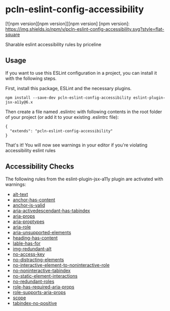 # pcln-eslint-config-accessibility

[![npm version][npm version]][npm version]
[npm version]: https://img.shields.io/npm/v/pcln-eslint-config-accessibility.svg?style=flat-square

Sharable eslint accessibility rules by priceline

## Usage
If you want to use this ESLint configuration in a project, you can install it with the following steps.

First, install this package, ESLint and the necessary plugins.
```
npm install --save-dev pcln-eslint-config-accessibility eslint-plugin-jsx-a11y@6.x
```

Then create a file named .eslintrc with following contents in the root folder of your project (or add it to your existing .eslintrc file):
```
{
  "extends": "pcln-eslint-config-accessibility"
}
```
That's it! You will now see warnings in your editor if you're violating accessibility eslint rules


## Accessibility Checks
The following rules from the eslint-plugin-jsx-a11y plugin are activated with warnings:
- [alt-text](https://github.com/evcohen/eslint-plugin-jsx-a11y/blob/master/docs/rules/alt-text.md)
- [anchor-has-content](https://github.com/evcohen/eslint-plugin-jsx-a11y/blob/master/docs/rules/anchor-has-content.md)
- [anchor-is-valid](https://github.com/evcohen/eslint-plugin-jsx-a11y/blob/master/docs/rules/anchor-is-valid.md)
- [aria-activedescendant-has-tabindex](https://github.com/evcohen/eslint-plugin-jsx-a11y/blob/master/docs/rules/aria-activedescendant-has-tabindex.md)
- [aria-props](https://github.com/evcohen/eslint-plugin-jsx-a11y/blob/master/docs/rules/aria-props.md)
- [aria-proptypes](https://github.com/evcohen/eslint-plugin-jsx-a11y/blob/master/docs/rules/aria-proptypes.md)
- [aria-role](https://github.com/evcohen/eslint-plugin-jsx-a11y/blob/master/docs/rules/aria-role.md)
- [aria-unsupported-elements](https://github.com/evcohen/eslint-plugin-jsx-a11y/blob/master/docs/rules/aria-unsupported-elements.md)
- [heading-has-content](https://github.com/evcohen/eslint-plugin-jsx-a11y/blob/master/docs/rules/heading-has-content.md)
- [lable-has-for](https://github.com/evcohen/eslint-plugin-jsx-a11y/blob/v5.1.1/docs/rules/label-has-for.md)
- [img-redundant-alt](https://github.com/evcohen/eslint-plugin-jsx-a11y/blob/master/docs/rules/img-redundant-alt.md)
- [no-access-key](https://github.com/evcohen/eslint-plugin-jsx-a11y/blob/master/docs/rules/no-access-key.md)
- [no-distracting-elements](https://github.com/evcohen/eslint-plugin-jsx-a11y/blob/master/docs/rules/no-distracting-elements.md)
- [no-interactive-element-to-noninteractive-role](https://github.com/evcohen/eslint-plugin-jsx-a11y/blob/master/docs/rules/no-interactive-element-to-noninteractive-role.md)
- [no-noninteractive-tabindex](https://github.com/evcohen/eslint-plugin-jsx-a11y/blob/master/docs/rules/no-noninteractive-tabindex.md)
- [no-static-element-interactions](https://github.com/evcohen/eslint-plugin-jsx-a11y/blob/master/docs/rules/no-static-element-interactions.md)
- [no-redundant-roles](https://github.com/evcohen/eslint-plugin-jsx-a11y/blob/master/docs/rules/no-redundant-roles.md)
- [role-has-required-aria-props](https://github.com/evcohen/eslint-plugin-jsx-a11y/blob/master/docs/rules/role-has-required-aria-props.md)
- [role-supports-aria-props](https://github.com/evcohen/eslint-plugin-jsx-a11y/blob/master/docs/rules/role-supports-aria-props.md)
- [scope](https://github.com/evcohen/eslint-plugin-jsx-a11y/blob/master/docs/rules/scope.md)
- [tabindex-no-positive](https://github.com/evcohen/eslint-plugin-jsx-a11y/blob/master/docs/rules/tabindex-no-positive.md)
